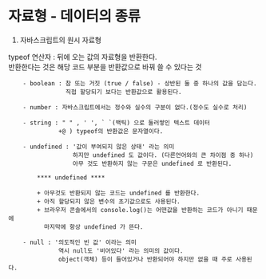 # 자료형 - 데이터의 종류

1. 자바스크립트의 원시 자료형

typeof 연산자 : 뒤에 오는 값의 자료형을 반환한다. <br/>
반환한다는 것은 해당 코드 부분을 반환값으로 바꿔 쓸 수 있다는 것

        - boolean : 참 또는 거짓 (true / false) - 상반된 둘 중 하나의 값을 담는다.
                    직접 할당되기 보다는 반환값으로 활용된다.

        - number : 자바스크립트에서는 정수와 실수의 구분이 없다.(정수도 실수로 처리)

        - string : " " , ' ', ` `(백틱) 으로 둘러쌓인 텍스트 데이터
                  +@ ) typeof의 반환값은 문자열이다.

        - undefined : '값이 부여되지 않은 상태' 라는 의미
                      하지만 undefined 도 값이다. (다른언어와의 큰 차이점 중 하나)
                      아무 것도 반환하지 않는 구문은 undefined 로 반환된다.

            **** undefined ****

            + 아무것도 반환되지 않는 코드는 undefined 를 반환한다.
            + 아직 할당되지 않은 변수의 초기값으로도 사용된다.
            + 브라우저 콘솔에서의 console.log()는 어떤값을 반환하는 코드가 아니기 때문에
              마지막에 항상 undefined 가 뜬다.

        - null : '의도적인 빈 값' 이라는 의미
                  역시 null도 '비어있다' 라는 의미의 값이다.
                  object(객체) 등이 들어있거나 반환되어야 하지만 없을 때 주로 사용된다.
